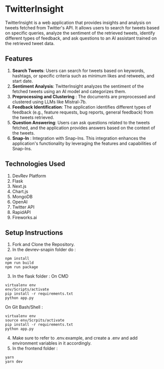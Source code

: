 # TwitterInsight
TwitterInsight is a web application that provides insights and analysis on tweets fetched from Twitter's API. It allows users to search for tweets based on specific queries, analyze the sentiment of the retrieved tweets, identify different types of feedback, and ask questions to an AI assistant trained on the retrieved tweet data.

## Features
1. **Search Tweets**: Users can search for tweets based on keywords, hashtags, or specific criteria such as minimum likes and retweets, and start date.
2. **Sentiment Analysis**: TwitterInsight analyzes the sentiment of the fetched tweets using an AI model and categorizes them.
3. **Preprocessing and Clustering** : The documents are preprocessed and clustered using LLMs like Mistral-7b.
4. **Feedback Identification**: The application identifies different types of feedback (e.g., feature requests, bug reports, general feedback) from the tweets retrieved.
5. **Question Answering**: Users can ask questions related to the tweets fetched, and the application provides answers based on the context of the tweets.
6. **Snap-In** : Integration with Snap-Ins. This integration enhances the application's functionality by leveraging the features and capabilities of Snap-Ins. 


## Technologies Used
1. DevRev Platform 
2. Flask
3. Next.js 
4. Chart.js
5. MongoDB
6. OpenAI
7. Twitter API
8. RapidAPI
9. Fireworks.ai

## Setup Instructions
1. Fork and Clone the Repository.
2. In the devrev-snapin folder do :
```
npm install
npm run build
npm run package
```
3. In the flask folder :
On CMD
```
virtualenv env
env/Scripts/activate
pip install -r requirements.txt
python app.py
```
On Git Bash/Shell : 
```
virtualenv env
source env/Scrpits/activate
pip install -r requirements.txt
python app.py
```
4. Make sure to refer to .env.example, and create a .env and add environment variables in it accordingly.
5. In the frontend folder :
```
yarn
yarn dev
```
